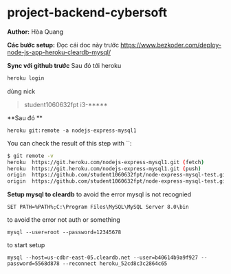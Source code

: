 # project-backend-cybersoft

**Author:**
Hòa
Quang

**Các bước setup:**
Đọc cái doc này trước
https://www.bezkoder.com/deploy-node-js-app-heroku-cleardb-mysql/

**Sync với github trước**
Sau đó tới heroku
```bash
heroku login
```
dùng nick 
> student1060632fpt
> i3-*****

**Sau đó **

    heroku git:remote -a nodejs-express-mysql1
You can check the result of this step with  ``:

```bash
$ git remote -v
heroku  https://git.heroku.com/nodejs-express-mysql1.git (fetch)
heroku  https://git.heroku.com/nodejs-express-mysql1.git (push)
origin  https://github.com/student1060632fpt/node-express-mysql-test.git (fetch)
origin  https://github.com/student1060632fpt/node-express-mysql-test.git (push)
```

**Setup mysql to cleardb**
to avoid the error mysql is not recognied

    SET PATH=%PATH%;C:\Program Files\MySQL\MySQL Server 8.0\bin

to avoid the error not auth or something

    mysql --user=root --password=12345678

to start setup

    mysql --host=us-cdbr-east-05.cleardb.net --user=b40614b9a9f927 --password=5568d878 --reconnect heroku_52cd8c3c2864c65
